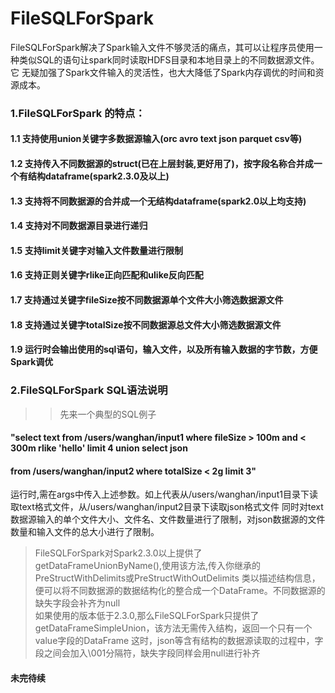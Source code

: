 # FileSQLForSpark
FileSQLForSpark解决了Spark输入文件不够灵活的痛点，其可以让程序员使用一种类似SQL的语句让spark同时读取HDFS目录和本地目录上的不同数据源文件。它
无疑加强了Spark文件输入的灵活性，也大大降低了Spark内存调优的时间和资源成本。

### 1.FileSQLForSpark 的特点：
#### 1.1 支持使用union关键字多数据源输入(orc avro text json parquet csv等)
#### 1.2 支持传入不同数据源的struct(已在上层封装,更好用了)，按字段名称合并成一个有结构dataframe(spark2.3.0及以上)
#### 1.3 支持将不同数据源的合并成一个无结构dataframe(spark2.0以上均支持)
#### 1.4 支持对不同数据源目录进行递归
#### 1.5 支持limit关键字对输入文件数量进行限制
#### 1.6 支持正则关键字rlike正向匹配和ulike反向匹配
#### 1.7 支持通过关键字fileSize按不同数据源单个文件大小筛选数据源文件
#### 1.8 支持通过关键字totalSize按不同数据源总文件大小筛选数据源文件
#### 1.9 运行时会输出使用的sql语句，输入文件，以及所有输入数据的字节数，方便Spark调优

### 2.FileSQLForSpark SQL语法说明
>>先来一个典型的SQL例子
#### "select text from /users/wanghan/input1 where fileSize > 100m and < 300m  rlike 'hello' limit 4 union select json 
#### from /users/wanghan/input2 where totalSize < 2g limit 3" 
运行时,需在args中传入上述参数。如上代表从/users/wanghan/input1目录下读取text格式文件，从/users/wanghan/input2目录下读取json格式文件
同时对text数据源输入的单个文件大小、文件名、文件数量进行了限制，对json数据源的文件数量和输入文件的总大小进行了限制。  
 > FileSQLForSpark对Spark2.3.0以上提供了getDataFrameUnionByName(),使用该方法,传入你继承的PreStructWithDelimits或PreStructWithOutDelimits
 > 类以描述结构信息，便可以将不同数据源的数据结构化的整合成一个DataFrame。不同数据源的缺失字段会补齐为null  
 > 如果使用的版本低于2.3.0,那么FileSQLForSpark只提供了getDataFrameSimpleUnion，该方法无需传入结构，返回一个只有一个value字段的DataFrame
 > 这时，json等含有结构的数据源读取的过程中，字段之间会加入\001分隔符，缺失字段同样会用null进行补齐
#### 未完待续
